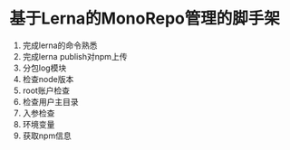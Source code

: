 # 基于Lerna的MonoRepo管理的脚手架

1. 完成lerna的命令熟悉
2. 完成lerna publish对npm上传
3. 分包log模块
4. 检查node版本
5. root账户检查
6. 检查用户主目录
7. 入参检查
8. 环境变量
9. 获取npm信息
